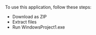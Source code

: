To use this application, follow these steps:

- Download as ZIP
- Extract files
- Run WindowsProject1.exe
